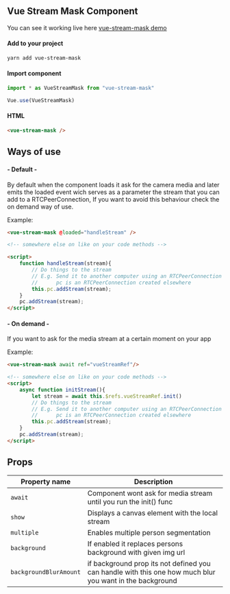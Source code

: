 ## Vue Stream Mask Component

You can see it working live here [vue-stream-mask demo](https://sagoncalves.github.io/vue-stream-mask/ "vue-stream-mask demo")

#### Add to your project
``` bash
yarn add vue-stream-mask
```

#### Import component
``` javascript
import * as VueStreamMask from "vue-stream-mask"

Vue.use(VueStreamMask)
```

#### HTML
``` html
<vue-stream-mask />
```

## Ways of use
#### - Default -
By default when the component loads it ask for the camera media and later emits the loaded event wich serves as a parameter the stream that you can add to a RTCPeerConnection, If you want to avoid this behaviour check the on demand way of use.

Example:
``` html
<vue-stream-mask @loaded="handleStream" />

<!-- somewhere else on like on your code methods -->

<script>
	function handleStream(stream){
		// Do things to the stream
		// E.g. Send it to another computer using an RTCPeerConnection
		//      pc is an RTCPeerConnection created elsewhere
		this.pc.addStream(stream);
	}
	pc.addStream(stream);
</script>

```

#### - On demand -
If you want to ask for the media stream at a certain moment on your app

Example:
``` html
<vue-stream-mask await ref="vueStreamRef"/>

<!-- somewhere else on like on your code methods -->
<script>
	async function initStream(){
		let stream = await this.$refs.vueStreamRef.init()
		// Do things to the stream
		// E.g. Send it to another computer using an RTCPeerConnection
		//      pc is an RTCPeerConnection created elsewhere
		this.pc.addStream(stream);
	}
	pc.addStream(stream);
</script>

```

## Props
| Property name | Description                    |
| ------------- | ------------------------------ |
| `await`      | Component wont ask for media stream until you run the init() func       |
| `show`      | Displays a canvas element with the local stream|
| `multiple`   | Enables multiple person segmentation  |
| `background`   | If enabled it replaces persons background with given img url  |
| `backgroundBlurAmount`   | if background prop its not defined you can handle with this one how much blur you want in the background  |